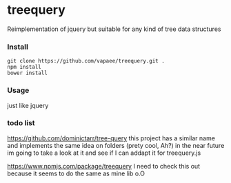 # treequery
Reimplementation of jquery but suitable for any kind of tree data structures


### Install
```
git clone https://github.com/vapaee/treequery.git .
npm install
bower install
```


### Usage
just like jquery



### todo list
https://github.com/dominictarr/tree-query
this project has a similar name and implements the same idea on folders (prety cool, Ah?)
in the near future im going to take a look at it and see if I can addapt it for treequery.js

https://www.npmjs.com/package/treequery
I need to check this out because it seems to do the same as mine lib o.O
